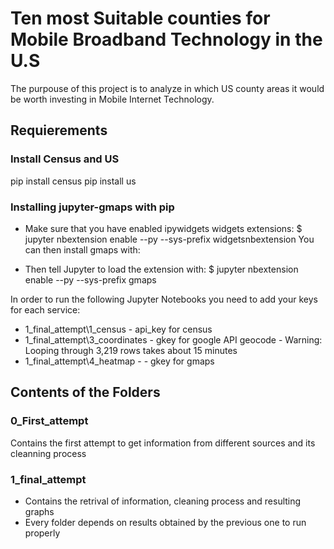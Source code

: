 # Ten most Suitable counties for Mobile Broadband Technology in the U.S

The purpouse of this project is to analyze in which US county areas it would be worth investing in Mobile Internet Technology.

## Requierements

### Install Census and US
pip install census
pip install us

### Installing jupyter-gmaps with pip

- Make sure that you have enabled ipywidgets widgets extensions:
$ jupyter nbextension enable --py --sys-prefix widgetsnbextension
You can then install gmaps with:

- Then tell Jupyter to load the extension with:
$ jupyter nbextension enable --py --sys-prefix gmaps

In order to run the following Jupyter Notebooks you need to add your keys for each service:
- 1_final_attempt\1_census - api_key for census
- 1_final_attempt\3_coordinates - gkey for google API geocode - Warning: Looping through 3,219 rows takes about 15 minutes
- 1_final_attempt\4_heatmap - - gkey for gmaps

## Contents of the Folders
### 0_First_attempt
Contains the first attempt to get information from different sources and its cleanning process
### 1_final_attempt
- Contains the retrival of information, cleaning process and resulting graphs
- Every folder depends on results obtained by the previous one to run properly
